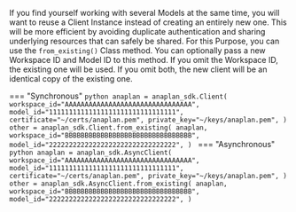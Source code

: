 If you find yourself working with several Models at the same time, you will want to reuse a Client Instance instead of
creating an entirely new one. This will be more efficient by avoiding duplicate authentication and sharing underlying
resources that can safely be shared. For this Purpose, you can use the `from_existing()` Class method. You can 
optionally pass a new Workspace ID and Model ID to this method. If you omit the Workspace ID, the existing one will be used. If you omit both, the new client will be an identical copy of the existing one.

=== "Synchronous"
    ```python
    anaplan = anaplan_sdk.Client(
        workspace_id="AAAAAAAAAAAAAAAAAAAAAAAAAAAAAAAA",
        model_id="11111111111111111111111111111111",
        certificate="~/certs/anaplan.pem",
        private_key="~/keys/anaplan.pem",
    )
    other = anaplan_sdk.Client.from_existing(
        anaplan,
        workspace_id="BBBBBBBBBBBBBBBBBBBBBBBBBBBBBBBB",
        model_id="22222222222222222222222222222222",
    )
    ```
=== "Asynchronous"
    ```python
    anaplan = anaplan_sdk.AsyncClient(
        workspace_id="AAAAAAAAAAAAAAAAAAAAAAAAAAAAAAAA",
        model_id="11111111111111111111111111111111",
        certificate="~/certs/anaplan.pem",
        private_key="~/keys/anaplan.pem",
    )
    other = anaplan_sdk.AsyncClient.from_existing(
        anaplan,
        workspace_id="BBBBBBBBBBBBBBBBBBBBBBBBBBBBBBBB",
        model_id="22222222222222222222222222222222",
    )
    ```
